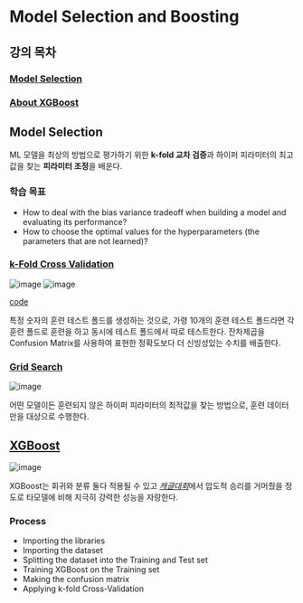 # Model Selection and Boosting

## 강의 목차
### [Model Selection](#Model-Selection-Methods)
### [About XGBoost](#XGBoost)

## Model Selection
ML 모델을 최상의 방법으로 평가하기 위한 **k-fold 교차 검증**과 하이퍼 피라미터의 최고값을 찾는 **피라미터 조정**을 배운다.

### 학습 목표
- How to deal with the bias variance tradeoff when building a model and evaluating its performance?
- How to choose the optimal values for the hyperparameters (the parameters that are not learned)?

### [k-Fold Cross Validation](https://github.com/hchoi256/ai-terms/blob/main/README.md)
![image](https://user-images.githubusercontent.com/39285147/180011204-6c4dc19a-67d9-4e3f-977f-18096de6639a.png)
![image](https://user-images.githubusercontent.com/39285147/180012732-6950390a-bfe1-4ac5-90f8-8be829be29be.png)

[code](https://github.com/hchoi256/ai-boot-camp/blob/main/ai/model-selection-and-boosting/k_fold_cross_validation.ipynb)

특정 숫자의 훈련 테스트 폴드를 생성하는 것으로, 가령 10개의 훈련 테스트 폴드라면 각 훈련 폴드로 훈련을 하고 동시에 테스트 폴드에서 따로 테스트한다. 잔차제곱을 Confusion Matrix를 사용하여 표현한 정확도보다 더 신빙성있는 수치를 배출한다.

### [Grid Search](https://github.com/hchoi256/ai-boot-camp/blob/main/ai/model-selection-and-boosting/grid_search.ipynb)
![image](https://user-images.githubusercontent.com/39285147/180014865-4c77da81-587b-4aee-b1df-6ec3fd9fb9ea.png)

어떤 모델이든 훈련되지 않은 하이퍼 피라미터의 최적값을 찾는 방법으로, 훈련 데이터만을 대상으로 수행한다.

## [XGBoost](https://github.com/hchoi256/ai-boot-camp/blob/main/ai/model-selection-and-boosting/xg_boost.ipynb)
![image](https://user-images.githubusercontent.com/39285147/180016227-f64de04a-f582-49f9-a675-698dd5713359.png)

XGBoost는 회귀와 분류 둘다 적용될 수 있고 [*캐글대회*](https://m.hanbit.co.kr/channel/category/category_view.html?cms_code=CMS7895414616)에서 압도적 승리를 거머줬을 정도로 타모델에 비해 지극히 강력한 성능을 자랑한다.

### Process
- Importing the libraries
- Importing the dataset
- Splitting the dataset into the Training and Test set
- Training XGBoost on the Training set
- Making the confusion matrix
- Applying k-fold Cross-Validation
